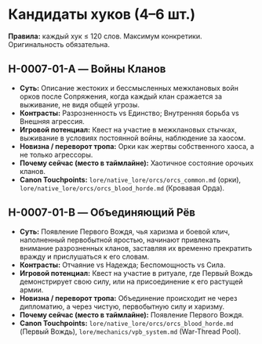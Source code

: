 # Кандидаты хуков (4–6 шт.)

**Правила:** каждый хук ≤ 120 слов. Максимум конкретики. Оригинальность обязательна.

## H-0007-01-A — Войны Кланов
- **Суть:** Описание жестоких и бессмысленных межклановых войн орков после Сопряжения, когда каждый клан сражается за выживание, не видя общей угрозы.
- **Контрасты:** Разрозненность vs Единство; Внутренняя борьба vs Внешняя агрессия.
- **Игровой потенциал:** Квест на участие в межклановых стычках, выживание в условиях постоянной войны, наблюдение за хаосом.
- **Новизна / переворот тропа:** Орки как жертвы собственного хаоса, а не только агрессоры.
- **Почему сейчас (место в таймлайне):** Хаотичное состояние орочьих кланов.
- **Canon Touchpoints:** `lore/native_lore/orcs/orcs_common.md` (орки), `lore/native_lore/orcs/orcs_blood_horde.md` (Кровавая Орда).

## H-0007-01-B — Объединяющий Рёв
- **Суть:** Появление Первого Вождя, чья харизма и боевой клич, наполненный первобытной яростью, начинают привлекать внимание разрозненных кланов, заставляя их временно прекратить вражду и прислушаться к его словам.
- **Контрасты:** Отчаяние vs Надежда; Беспомощность vs Сила.
- **Игровой потенциал:** Квест на участие в ритуале, где Первый Вождь демонстрирует свою силу, или на присоединение к его растущей армии.
- **Новизна / переворот тропа:** Объединение происходит не через дипломатию, а через чистую, первобытную силу и харизму.
- **Почему сейчас (место в таймлайне):** Появление Первого Вождя.
- **Canon Touchpoints:** `lore/native_lore/orcs/orcs_blood_horde.md` (Первый Вождь), `lore/mechanics/vpb_system.md` (War-Thread Pool).
